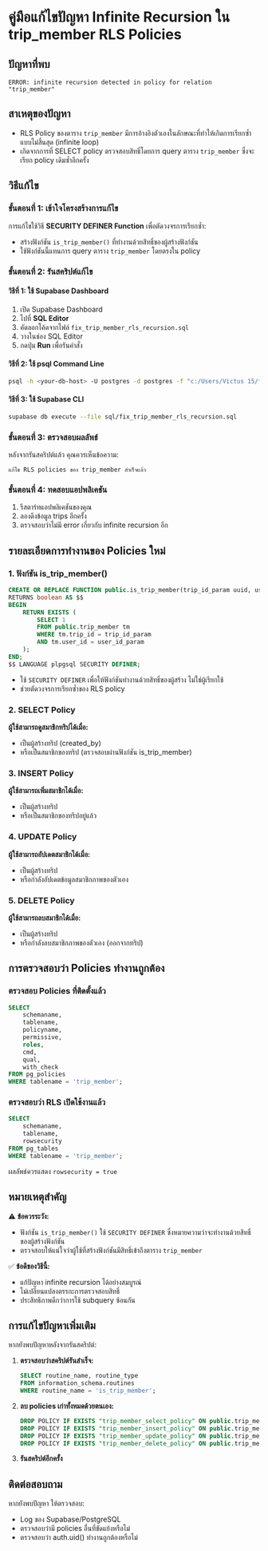 # คู่มือแก้ไขปัญหา Infinite Recursion ใน trip_member RLS Policies

## ปัญหาที่พบ
```
ERROR: infinite recursion detected in policy for relation "trip_member"
```

## สาเหตุของปัญหา
- RLS Policy ของตาราง `trip_member` มีการอ้างอิงตัวเองในลักษณะที่ทำให้เกิดการเรียกซ้ำแบบไม่สิ้นสุด (infinite loop)
- เกิดจากการที่ SELECT policy ตรวจสอบสิทธิ์โดยการ query ตาราง `trip_member` ซึ่งจะเรียก policy เดิมซ้ำอีกครั้ง

## วิธีแก้ไข

### ขั้นตอนที่ 1: เข้าใจโครงสร้างการแก้ไข
การแก้ไขใช้วิธี **SECURITY DEFINER Function** เพื่อตัดวงจรการเรียกซ้ำ:
- สร้างฟังก์ชัน `is_trip_member()` ที่ทำงานด้วยสิทธิ์ของผู้สร้างฟังก์ชัน
- ใช้ฟังก์ชันนี้แทนการ query ตาราง `trip_member` โดยตรงใน policy

### ขั้นตอนที่ 2: รันสคริปต์แก้ไข

#### วิธีที่ 1: ใช้ Supabase Dashboard
1. เปิด Supabase Dashboard
2. ไปที่ **SQL Editor**
3. คัดลอกโค้ดจากไฟล์ `fix_trip_member_rls_recursion.sql`
4. วางในช่อง SQL Editor
5. กดปุ่ม **Run** เพื่อรันคำสั่ง

#### วิธีที่ 2: ใช้ psql Command Line
```bash
psql -h <your-db-host> -U postgres -d postgres -f "c:/Users/Victus 15/finalproject/my-app/sql/fix_trip_member_rls_recursion.sql"
```

#### วิธีที่ 3: ใช้ Supabase CLI
```bash
supabase db execute --file sql/fix_trip_member_rls_recursion.sql
```

### ขั้นตอนที่ 3: ตรวจสอบผลลัพธ์
หลังจากรันสคริปต์แล้ว คุณควรเห็นข้อความ:
```
แก้ไข RLS policies ของ trip_member สำเร็จแล้ว
```

### ขั้นตอนที่ 4: ทดสอบแอปพลิเคชัน
1. รีสตาร์ทแอปพลิเคชันของคุณ
2. ลองดึงข้อมูล trips อีกครั้ง
3. ตรวจสอบว่าไม่มี error เกี่ยวกับ infinite recursion อีก

## รายละเอียดการทำงานของ Policies ใหม่

### 1. ฟังก์ชัน is_trip_member()
```sql
CREATE OR REPLACE FUNCTION public.is_trip_member(trip_id_param uuid, user_id_param uuid)
RETURNS boolean AS $$
BEGIN
    RETURN EXISTS (
        SELECT 1 
        FROM public.trip_member tm 
        WHERE tm.trip_id = trip_id_param 
        AND tm.user_id = user_id_param
    );
END;
$$ LANGUAGE plpgsql SECURITY DEFINER;
```
- ใช้ `SECURITY DEFINER` เพื่อให้ฟังก์ชันทำงานด้วยสิทธิ์ของผู้สร้าง ไม่ใช่ผู้เรียกใช้
- ช่วยตัดวงจรการเรียกซ้ำของ RLS policy

### 2. SELECT Policy
**ผู้ใช้สามารถดูสมาชิกทริปได้เมื่อ:**
- เป็นผู้สร้างทริป (created_by)
- หรือเป็นสมาชิกของทริป (ตรวจสอบผ่านฟังก์ชัน is_trip_member)

### 3. INSERT Policy
**ผู้ใช้สามารถเพิ่มสมาชิกได้เมื่อ:**
- เป็นผู้สร้างทริป
- หรือเป็นสมาชิกของทริปอยู่แล้ว

### 4. UPDATE Policy
**ผู้ใช้สามารถอัปเดตสมาชิกได้เมื่อ:**
- เป็นผู้สร้างทริป
- หรือกำลังอัปเดตข้อมูลสมาชิกภาพของตัวเอง

### 5. DELETE Policy
**ผู้ใช้สามารถลบสมาชิกได้เมื่อ:**
- เป็นผู้สร้างทริป
- หรือกำลังลบสมาชิกภาพของตัวเอง (ออกจากทริป)

## การตรวจสอบว่า Policies ทำงานถูกต้อง

### ตรวจสอบ Policies ที่ติดตั้งแล้ว
```sql
SELECT 
    schemaname,
    tablename,
    policyname,
    permissive,
    roles,
    cmd,
    qual,
    with_check
FROM pg_policies
WHERE tablename = 'trip_member';
```

### ตรวจสอบว่า RLS เปิดใช้งานแล้ว
```sql
SELECT 
    schemaname,
    tablename,
    rowsecurity
FROM pg_tables
WHERE tablename = 'trip_member';
```
ผลลัพธ์ควรแสดง `rowsecurity = true`

## หมายเหตุสำคัญ

⚠️ **ข้อควรระวัง:**
- ฟังก์ชัน `is_trip_member()` ใช้ `SECURITY DEFINER` ซึ่งหมายความว่าจะทำงานด้วยสิทธิ์ของผู้สร้างฟังก์ชัน
- ตรวจสอบให้แน่ใจว่าผู้ใช้ที่สร้างฟังก์ชันมีสิทธิ์เข้าถึงตาราง `trip_member`

✅ **ข้อดีของวิธีนี้:**
- แก้ปัญหา infinite recursion ได้อย่างสมบูรณ์
- ไม่เปลี่ยนแปลงตรรกะการตรวจสอบสิทธิ์
- ประสิทธิภาพดีกว่าการใช้ subquery ซ้อนกัน

## การแก้ไขปัญหาเพิ่มเติม

หากยังพบปัญหาหลังจากรันสคริปต์:

1. **ตรวจสอบว่าสคริปต์รันสำเร็จ:**
   ```sql
   SELECT routine_name, routine_type 
   FROM information_schema.routines 
   WHERE routine_name = 'is_trip_member';
   ```

2. **ลบ policies เก่าทั้งหมดด้วยตนเอง:**
   ```sql
   DROP POLICY IF EXISTS "trip_member_select_policy" ON public.trip_member;
   DROP POLICY IF EXISTS "trip_member_insert_policy" ON public.trip_member;
   DROP POLICY IF EXISTS "trip_member_update_policy" ON public.trip_member;
   DROP POLICY IF EXISTS "trip_member_delete_policy" ON public.trip_member;
   ```

3. **รันสคริปต์อีกครั้ง**

## ติดต่อสอบถาม
หากยังพบปัญหา ให้ตรวจสอบ:
- Log ของ Supabase/PostgreSQL
- ตรวจสอบว่ามี policies อื่นที่ขัดแย้งหรือไม่
- ตรวจสอบว่า auth.uid() ทำงานถูกต้องหรือไม่

